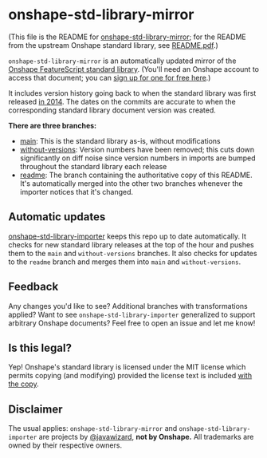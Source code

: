 # onshape-std-library-mirror

(This file is the README for [onshape-std-library-mirror](https://github.com/javawizard/onshape-std-library-mirror);
for the README from the upstream Onshape standard library, see
[README.pdf](https://github.com/javawizard/onshape-std-library-mirror/blob/main/README.pdf).)

`onshape-std-library-mirror` is an automatically updated mirror of the [Onshape FeatureScript standard
library](https://cad.onshape.com/documents/12312312345abcabcabcdeff). (You'll need an Onshape account to access that
document; you can [sign up for one for free here](https://www.onshape.com/en/sign-up).)

It includes version history going back to when the standard library was first released [in
2014](https://github.com/javawizard/onshape-std-library-mirror/commit/b3fb8f9f415bce86817d65f98ec90e6ef543a543). The
dates on the commits are accurate to when the corresponding standard library document version was created.

**There are three branches:**

- [main](https://github.com/javawizard/onshape-std-library-mirror/tree/main): This is the standard library as-is,
  without modifications
- [without-versions](https://github.com/javawizard/onshape-std-library-mirror/tree/without-versions): Version numbers
  have been removed; this cuts down significantly on diff noise since version numbers in imports are bumped throughout
  the standard library each release
- [readme](https://github.com/javawizard/onshape-std-library-mirror/tree/readme): The branch containing the
  authoritative copy of this README. It's automatically merged into the other two branches whenever the importer
  notices that it's changed.

## Automatic updates

[onshape-std-library-importer](https://github.com/javawizard/onshape-std-library-importer) keeps this repo up to date
automatically. It checks for new standard library releases at the top of the hour and pushes them to the `main` and
`without-versions` branches. It also checks for updates to the `readme` branch and merges them into `main` and
`without-versions`.

## Feedback

Any changes you'd like to see? Additional branches with transformations applied? Want to see
`onshape-std-library-importer` generalized to support arbitrary Onshape documents? Feel free to open an issue and let
me know!

## Is this legal?

Yep! Onshape's standard library is licensed under the MIT license which permits copying (and modifying) provided the
license text is included [with the
copy](https://github.com/javawizard/onshape-std-library-mirror/blob/main/LICENSE.txt).

## Disclaimer

The usual applies: `onshape-std-library-mirror` and `onshape-std-library-importer` are projects by
[@javawizard](https://github.com/javawizard), **not by Onshape.** All trademarks are owned by their respective owners.
